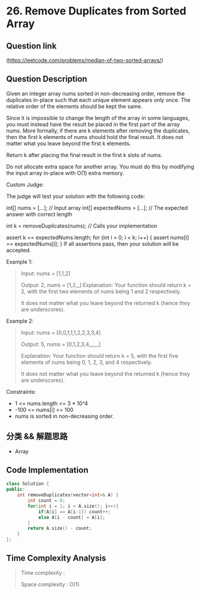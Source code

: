 # 26. Remove Duplicates from Sorted Array

## Question link
(https://leetcode.com/problems/median-of-two-sorted-arrays/)

## Question Description
Given an integer array nums sorted in non-decreasing order, remove the duplicates in-place such that each unique element appears only once. The relative order of the elements should be kept the same.

Since it is impossible to change the length of the array in some languages, you must instead have the result be placed in the first part of the array nums. More formally, if there are k elements after removing the duplicates, then the first k elements of nums should hold the final result. It does not matter what you leave beyond the first k elements.

Return k after placing the final result in the first k slots of nums.

Do not allocate extra space for another array. You must do this by modifying the input array in-place with O(1) extra memory.

Custom Judge:

The judge will test your solution with the following code:

int[] nums = [...]; // Input array
int[] expectedNums = [...]; // The expected answer with correct length

int k = removeDuplicates(nums); // Calls your implementation

assert k == expectedNums.length;
for (int i = 0; i < k; i++) {
    assert nums[i] == expectedNums[i];
}
If all assertions pass, then your solution will be accepted.

Example 1:

> Input: nums = [1,1,2]
>
> Output: 2, nums = [1,2,_]
> Explanation: Your function should return k = 2, with the first two elements of nums being 1 and 2 respectively.
>
> It does not matter what you leave beyond the returned k (hence they are underscores).

Example 2:

> Input: nums = [0,0,1,1,1,2,2,3,3,4]
>
> Output: 5, nums = [0,1,2,3,4,_,_,_,_,_]
> 
> Explanation: Your function should return k = 5, with the first five elements of nums being 0, 1, 2, 3, and 4 respectively.
>
> It does not matter what you leave beyond the returned k (hence they are underscores).
 

Constraints:

- 1 <= nums.length <= 3 * 10^4
- -100 <= nums[i] <= 100
- nums is sorted in non-decreasing order.

## 分类 && 解题思路
- Array


## Code Implementation
```c++
class Solution {
public:
    int removeDuplicates(vector<int>& A) {
        int count = 0;
        for(int i = 1; i < A.size(); i++){
            if(A[i] == A[i-1]) count++;
            else A[i - count] = A[i];
        }
        return A.size() - count;
    }
};
```

## Time Complexity Analysis
> Time complexity  : 
>
> Space complexity : O(1)